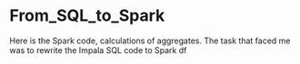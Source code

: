 # From_SQL_to_Spark
Here is the Spark code, calculations of aggregates. The task that faced me was to rewrite the Impala SQL code to Spark df
